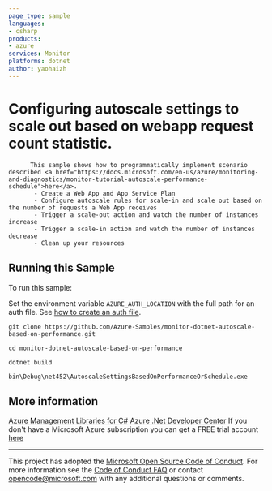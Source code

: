 ```yaml
---
page_type: sample
languages:
- csharp
products:
- azure
services: Monitor
platforms: dotnet
author: yaohaizh
---
```


# Configuring autoscale settings to scale out based on webapp request count statistic. #

          This sample shows how to programmatically implement scenario described <a href="https://docs.microsoft.com/en-us/azure/monitoring-and-diagnostics/monitor-tutorial-autoscale-performance-schedule">here</a>.
           - Create a Web App and App Service Plan
           - Configure autoscale rules for scale-in and scale out based on the number of requests a Web App receives
           - Trigger a scale-out action and watch the number of instances increase
           - Trigger a scale-in action and watch the number of instances decrease
           - Clean up your resources


## Running this Sample ##

To run this sample:

Set the environment variable `AZURE_AUTH_LOCATION` with the full path for an auth file. See [how to create an auth file](https://github.com/Azure/azure-libraries-for-net/blob/master/AUTH.md).

    git clone https://github.com/Azure-Samples/monitor-dotnet-autoscale-based-on-performance.git

    cd monitor-dotnet-autoscale-based-on-performance

    dotnet build

    bin\Debug\net452\AutoscaleSettingsBasedOnPerformanceOrSchedule.exe

## More information ##

[Azure Management Libraries for C#](https://github.com/Azure/azure-sdk-for-net/tree/Fluent)
[Azure .Net Developer Center](https://azure.microsoft.com/en-us/develop/net/)
If you don't have a Microsoft Azure subscription you can get a FREE trial account [here](http://go.microsoft.com/fwlink/?LinkId=330212)

---

This project has adopted the [Microsoft Open Source Code of Conduct](https://opensource.microsoft.com/codeofconduct/). For more information see the [Code of Conduct FAQ](https://opensource.microsoft.com/codeofconduct/faq/) or contact [opencode@microsoft.com](mailto:opencode@microsoft.com) with any additional questions or comments.